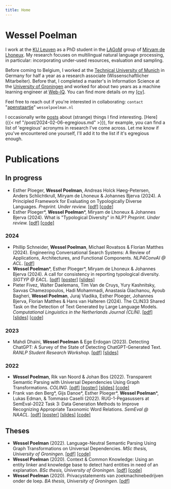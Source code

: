 ```yaml
---
title: Home
---
```


# Wessel Poelman

I work at the [KU Leuven](https://www.kuleuven.be/english/kuleuven/index.html) as a PhD student in the [LAGoM](https://www.lagom.cs.kuleuven.be/) group of [Miryam de Lhoneux](https://people.cs.kuleuven.be/~miryam.delhoneux/).
My research focuses on multilingual natural language processing, in particular: incorporating under-used resources, evaluation and sampling.

Before coming to Belgium, I worked at the [Technical University of Munich](https://www.tum.de/en/) in Germany for half a year as a research associate (Wissenschaftlicher Mitarbeiter).
Before that, I completed a master's in Information Science at the [University of Groningen](https://www.rug.nl/) and worked for about two years as a machine learning engineer at [Web-IQ](https://web-iq.com/).
You can find more details on my [[cv]](data/poelman_cv_en.pdf).

Feel free to reach out if you're interested in collaborating: `contact` "[apenstaartje](https://ivdnt.org/actueel/columns-artikelen/apenstaartjes/)" `wesselpoelman.nl`

I occasionally write [posts](/post) about (strange) things I find interesting.
[Here]({{< ref "/post/2024-02-06-egregious.md" >}}), for example, you can find a list of 'egregious' acronyms in research I've come across.
Let me know if you've encountered one yourself, I'll add it to the list if it's egregious enough.


# Publications
## In progress
* Esther Ploeger, **Wessel Poelman**, Andreas Holck Høeg-Petersen, Anders Schlichtkrull, Miryam de Lhoneux & Johannes Bjerva (2024). A Principled Framework for Evaluating on Typologically Diverse Languages. *Preprint. Under review.* [[pdf]](https://arxiv.org/abs/2407.05022) [[code]](https://github.com/esther2000/typdiv-sampling)
* Esther Ploeger\*, **Wessel Poelman**\*, Miryam de Lhoneux & Johannes Bjerva (2024). What is "Typological Diversity" in NLP? *Preprint. Under review.* [[pdf]](https://arxiv.org/abs/2402.04222) [[code]](https://github.com/WPoelman/typ-div)

### 2024
* Phillip Schneider, **Wessel Poelman**, Michael Rovatsos & Florian Matthes (2024). Engineering Conversational Search Systems: A Review of Applications, Architectures, and Functional Components. *NLP4ConvAI @ ACL*. [[pdf]](https://arxiv.org/abs/2407.00997)
* **Wessel Poelman***, Esther Ploeger*, Miryam de Lhoneux & Johannes Bjerva (2024). A call for consistency in reporting typological diversity. *SIGTYP @ EACL.* [[pdf]](https://aclanthology.org/2024.sigtyp-1.10/) [[poster]](data/humanclaim_2024_poster.pdf) [[slides]](data/sigtyp_2024_slides.pdf)
* Pieter Fivez, Walter Daelemans, Tim Van de Cruys, Yury Kashnitsky, Savvas Chamezopoulos, Hadi Mohammadi, Anastasia Giachanou, Ayoub Bagheri, **Wessel Poelman**, Juraj Vladika, Esther Ploeger, Johannes Bjerva, Florian Matthes & Hans van Halteren (2024). The CLIN33 Shared Task on the Detection of Text Generated by Large Language Models. *Computational Linguistics in the Netherlands Journal (CLIN).* [[pdf]](https://www.clinjournal.org/clinj/article/view/182) [[slides]](data/clin_2023_slides.pdf) [[code]](https://github.com/WPoelman/DetecTUM)

### 2023
* Mahdi Dhaini, **Wessel Poelman** & Ege Erdogan (2023). Detecting ChatGPT: A Survey of the State of Detecting ChatGPT-Generated Text. *RANLP Student Research Workshop.* [[pdf]](https://aclanthology.org/2023.ranlp-stud.1/) [[slides]](data/ranlp_srw_2023_slides.pdf)

### 2022
* **Wessel Poelman**, Rik van Noord & Johan Bos (2022). Transparent Semantic Parsing with Universal Dependencies Using Graph Transformations. *COLING*. [[pdf]](https://aclanthology.org/2022.coling-1.367/) [[poster]](data/coling_2022_poster.pdf) [[slides]](data/coling_2022_slides.pdf) [[code]](https://github.com/WPoelman/ud-boxer)
* Frank van den Berg\*, Gijs Danoe\*, Esther Ploeger\*, **Wessel Poelman**\*, Lukas Edman, & Tommaso Caselli (2022). RUG-1-Pegasussers at SemEval-2022 Task 3: Data Generation Methods to Improve Recognizing Appropriate Taxonomic Word Relations. *SemEval @ NAACL*. [[pdf]](https://aclanthology.org/2022.semeval-1.31/) [[poster]](data/semeval_2022_poster.pdf) [[slides]](data/semeval_2022_slides.pdf) [[code]](https://github.com/WPoelman/shared-task)

## Theses
* **Wessel Poelman** (2022). Language-Neutral Semantic Parsing Using Graph Transformations on Universal Dependencies. *MSc thesis, University of Groningen*. [[pdf]](https://arts.studenttheses.ub.rug.nl/31168/1/master_thesis_wessel_poelman.pdf) [[code]](https://github.com/WPoelman/ud-boxer)
* **Wessel Poelman** (2020). Context & Common Knowledge: Using an entity linker and knowledge base to detect hard entities in need of an explanation. *BSc thesis, University of Groningen.* [[pdf]](data/poelman_thesis_bis.pdf) [[code]](https://github.com/WPoelman/thesis-is)
* **Wessel Poelman** (2020). Privacystatements van zoekmachinebedrijven onder de loep. *BA thesis, University of Groningen.* [[pdf]](data/poelman_thesis_ciw.pdf)

